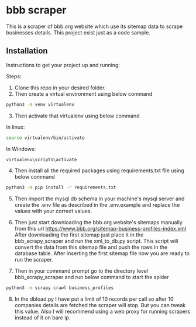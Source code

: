 # bbb scraper
This is a scraper of bbb.org website which use its sitemap data to scrape businesses details. This project exist just as a code sample. 

## Installation
Instructions to get your project up and running:


Steps:

1. Clone this repo in your desired folder.
2. Then create a virtual environment using below command
```bash
python3 -m venv virtualenv
```
3. Then activate that virtualenv using below command

In linux:
```bash
source virtualenv/bin/activate
```
In Windows:
```bash
virtualenv\scripts\activate
```
4. Then install all the required packages using requirements.txt file using below command

```bash
python3 -m pip install -r requirements.txt
```
5. Then import the mysql db schema in your machine's mysql server and create the .env file as described in the .env.example and replace the values with your correct values.

6. Then just start downloading the bbb.org website's sitemaps manually from this url https://www.bbb.org/sitemap-business-profiles-index.xml After downloading the first sitemap just place it in the bbb_scrapy_scraper and run the xml_to_db.py script. This script will convert the data from this sitemap file and push the rows in the database table. After inserting the first sitemap file now you are ready to run the scraper.

7. Then in your command prompt go to the directory level bbb_scrapy_scraper and run below command to start the spider
```bash
python3 -m scrapy crawl business_profiles
```
8. In the dbload.py I have put a limit of 10 records per call so after 10 companies details are fetched the scraper will stop. But you can tweak this value. Also I will recommend using a web proxy for running scrapers instead of it on bare ip.
